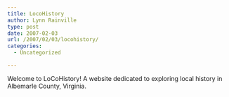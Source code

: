```yaml
---
title: LocoHistory
author: Lynn Rainville
type: post
date: 2007-02-03
url: /2007/02/03/locohistory/
categories:
  - Uncategorized

---
```

Welcome to LoCoHistory! A website dedicated to exploring local history in Albemarle County, Virginia.
